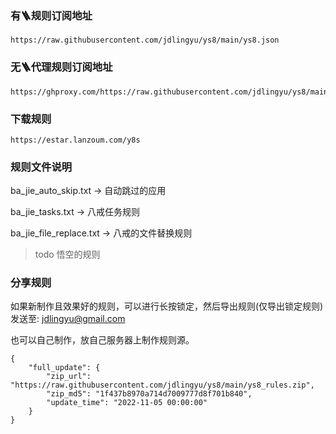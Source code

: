 ### 有🪜规则订阅地址
``` shell
https://raw.githubusercontent.com/jdlingyu/ys8/main/ys8.json
```

### 无🪜代理规则订阅地址
``` shell
https://ghproxy.com/https://raw.githubusercontent.com/jdlingyu/ys8/main/ys9.json
```

### 下载规则
``` shell
https://estar.lanzoum.com/y8s
```


### 规则文件说明

ba_jie_auto_skip.txt -> 自动跳过的应用

ba_jie_tasks.txt -> 八戒任务规则

ba_jie_file_replace.txt -> 八戒的文件替换规则

> todo 悟空的规则


### 分享规则
如果新制作且效果好的规则，可以进行长按锁定，然后导出规则(仅导出锁定规则)发送至: jdlingyu@gmail.com

也可以自己制作，放自己服务器上制作规则源。
``` gson
{
	"full_update": {
		"zip_url": "https://raw.githubusercontent.com/jdlingyu/ys8/main/ys8_rules.zip",
		"zip_md5": "1f437b8970a714d7009777d8f701b840",
		"update_time": "2022-11-05 00:00:00"
	}
}
```
